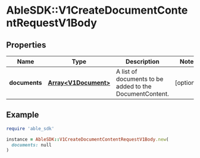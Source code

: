 # AbleSDK::V1CreateDocumentContentRequestV1Body

## Properties

| Name | Type | Description | Notes |
| ---- | ---- | ----------- | ----- |
| **documents** | [**Array&lt;V1Document&gt;**](V1Document.md) | A list of documents to be added to the DocumentContent. | [optional] |

## Example

```ruby
require 'able_sdk'

instance = AbleSDK::V1CreateDocumentContentRequestV1Body.new(
  documents: null
)
```

